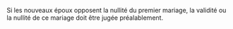   
 Si les nouveaux époux opposent la nullité du premier mariage, la validité ou la nullité de ce mariage doit être jugée préalablement.  

  
